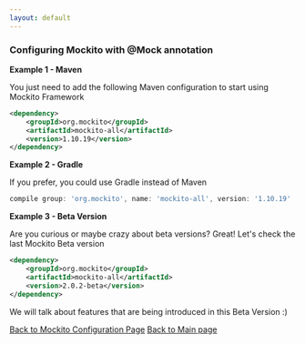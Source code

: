 ```yaml
---
layout: default
---
```


### Configuring Mockito with @Mock annotation

**Example 1 - Maven**

You just need to add the following Maven configuration to start using Mockito Framework

```xml
<dependency>
    <groupId>org.mockito</groupId>
    <artifactId>mockito-all</artifactId>
    <version>1.10.19</version>
</dependency>
```

**Example 2 - Gradle**

If you prefer, you could use Gradle instead of Maven

```gradle
compile group: 'org.mockito', name: 'mockito-all', version: '1.10.19'
```

**Example 3 - Beta Version**

Are you curious or maybe crazy about beta versions? Great! Let's check the last Mockito Beta version

```xml
<dependency>
    <groupId>org.mockito</groupId>
    <artifactId>mockito-all</artifactId>
    <version>2.0.2-beta</version>
</dependency>
```

We will talk about features that are being introduced in this Beta Version :)

[Back to Mockito Configuration Page](configuring-mockito-with-and-without-annotation)
[Back to Main page](index)
